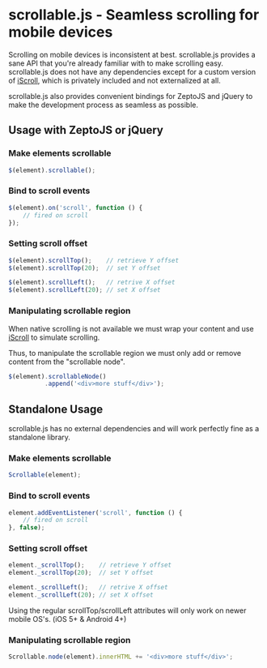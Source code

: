 scrollable.js - Seamless scrolling for mobile devices
=====================================================

Scrolling on mobile devices is inconsistent at best. scrollable.js provides a sane API that you're already familiar with to make scrolling easy. scrollable.js does not have any dependencies except for a custom version of [iScroll](http://cubiq.org/iscroll-4), which is privately included and not externalized at all.

scrollable.js also provides convenient bindings for ZeptoJS and jQuery to make the development process as seamless as possible.


Usage with ZeptoJS or jQuery
-----------------------------------------------------

### Make elements scrollable

```js
$(element).scrollable();
```


### Bind to scroll events

```js
$(element).on('scroll', function () {
	// fired on scroll
});
```


### Setting scroll offset

```js
$(element).scrollTop();    // retrieve Y offset
$(element).scrollTop(20);  // set Y offset

$(element).scrollLeft();   // retrive X offset
$(element).scrollLeft(20); // set X offset
```


### Manipulating scrollable region

When native scrolling is not available we must wrap your content and use [iScroll](http://cubiq.org/iscroll-4) to simulate scrolling.

Thus, to manipulate the scrollable region we must only add or remove content from the "scrollable node".

```js
$(element).scrollableNode()
          .append('<div>more stuff</div>');
```




Standalone Usage
----------------

scrollable.js has no external dependencies and will work perfectly fine as a standalone library.


### Make elements scrollable

```js
Scrollable(element);
```


### Bind to scroll events

```js
element.addEventListener('scroll', function () {
	// fired on scroll
}, false);
```


### Setting scroll offset

```js
element._scrollTop();    // retrieve Y offset
element._scrollTop(20);  // set Y offset

element._scrollLeft();   // retrive X offset
element._scrollLeft(20); // set X offset
```

Using the regular scrollTop/scrollLeft attributes will only work on newer mobile OS's. (iOS 5+ & Android 4+)


### Manipulating scrollable region

```js
Scrollable.node(element).innerHTML += '<div>more stuff</div>';
```
